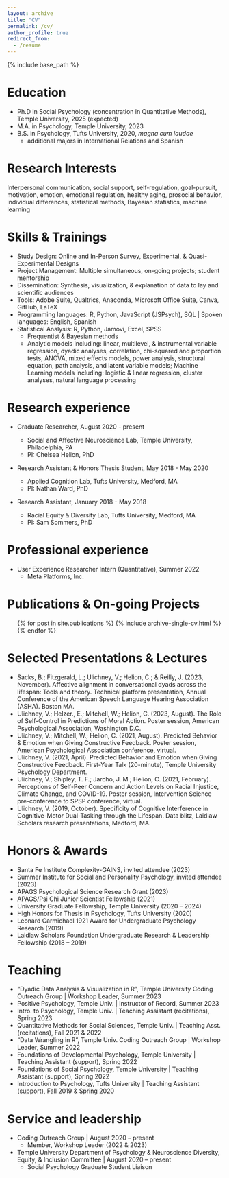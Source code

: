 ```yaml
---
layout: archive
title: "CV"
permalink: /cv/
author_profile: true
redirect_from:
  - /resume
---
```


{% include base_path %}

Education
======
* Ph.D in Social Psychology (concentration in Quantitative Methods), Temple University, 2025 (expected)
* M.A. in Psychology, Temple University, 2023
* B.S. in Psychology, Tufts University, 2020, *magna cum laudae*
  * additional majors in International Relations and Spanish

Research Interests
======
Interpersonal communication, social support, self-regulation, goal-pursuit, motivation, emotion, emotional regulation, healthy aging, prosocial behavior, individual differences, statistical methods, Bayesian statistics, machine learning

Skills & Trainings
======
* Study Design: Online and In-Person Survey, Experimental, & Quasi-Experimental Designs
* Project Management: Multiple simultaneous, on-going projects; student mentorship
* Dissemination: Synthesis, visualization, & explanation of data to lay and scientific audiences
* Tools: Adobe Suite, Qualtrics, Anaconda, Microsoft Office Suite, Canva, GitHub, LaTeX
* Programming languages: R, Python, JavaScript (JSPsych), SQL | Spoken languages: English, Spanish
* Statistical Analysis: R, Python, Jamovi, Excel, SPSS
  * Frequentist & Bayesian methods
  * Analytic models including: linear, multilevel, & instrumental variable regression, dyadic analyses, correlation, chi-squared and proportion tests, ANOVA, mixed effects models, power analysis, structural equation, path analysis, and latent variable models; Machine Learning models including: logistic & linear regression, cluster analyses, natural language processing

Research experience
======
* Graduate Researcher, August 2020 - present
  * Social and Affective Neuroscience Lab, Temple University, Philadelphia, PA
  * PI: Chelsea Helion, PhD

* Research Assistant & Honors Thesis Student, May 2018 - May 2020
  * Applied Cognition Lab, Tufts University, Medford, MA
  * PI: Nathan Ward, PhD
 
* Research Assistant, January 2018 - May 2018
  * Racial Equity & Diversity Lab, Tufts University, Medford, MA
  * PI: Sam Sommers, PhD

Professional experience
======
* User Experience Researcher Intern (Quantitative), Summer 2022
  * Meta Platforms, Inc.
    
Publications & On-going Projects
======
  <ul>{% for post in site.publications %}
    {% include archive-single-cv.html %}
  {% endfor %}</ul>

Selected Presentations & Lectures
======
* Sacks, B.; Fitzgerald, L.; Ulichney, V.; Helion, C.; & Reilly, J. (2023, November). Affective alignment in conversational dyads across the lifespan: Tools and theory. Technical platform presentation, Annual Conference of the American Speech Language Hearing Association (ASHA). Boston MA.
* Ulichney, V.; Helzer., E.; Mitchell, W.; Helion, C. (2023, August). The Role of Self-Control in Predictions of Moral Action. Poster session, American Psychological Association, Washington D.C.
* Ulichney, V.; Mitchell, W.; Helion, C. (2021, August). Predicted Behavior & Emotion when Giving Constructive Feedback. Poster session, American Psychological Association conference, virtual.
* Ulichney, V. (2021, April). Predicted Behavior and Emotion when Giving Constructive Feedback. First-Year Talk (20-minute), Temple University Psychology Department.
* Ulichney, V.; Shipley, T. F.; Jarcho, J. M.; Helion, C. (2021, February). Perceptions of Self-Peer Concern and Action Levels on Racial Injustice, Climate Change, and COVID-19. Poster session, Intervention Science pre-conference to SPSP conference, virtual.
* Ulichney, V. (2019, October). Specificity of Cognitive Interference in Cognitive-Motor Dual-Tasking through the Lifespan. Data blitz, Laidlaw Scholars research presentations, Medford, MA.

Honors & Awards
======
* Santa Fe Institute Complexity-GAINS, invited attendee (2023)
* Summer Institute for Social and Personality Psychology, invited attendee (2023)
* APAGS Psychological Science Research Grant (2023)
* APAGS/Psi Chi Junior Scientist Fellowship	(2021)
* University Graduate Fellowship, Temple University	(2020 – 2024)
* High Honors for Thesis in Psychology, Tufts University (2020)
* Leonard Carmichael 1921 Award for Undergraduate Psychology Research (2019)
* Laidlaw Scholars Foundation Undergraduate Research & Leadership Fellowship (2018 – 2019)

Teaching
======
* “Dyadic Data Analysis & Visualization in R”, Temple University Coding Outreach Group | Workshop Leader, Summer 2023
* Positive Psychology, Temple Univ. | Instructor of Record, Summer 2023
* Intro. to Psychology, Temple Univ. | Teaching Assistant (recitations), Spring 2023
* Quantitative Methods for Social Sciences, Temple Univ. | Teaching Asst.(recitations), Fall 2021 & 2022
* “Data Wrangling in R”, Temple Univ. Coding Outreach Group | Workshop Leader, Summer 2022
* Foundations of Developmental Psychology, Temple University | Teaching Assistant (support), Spring 2022
* Foundations of Social Psychology, Temple University | Teaching Assistant (support), Spring 2022
* Introduction to Psychology, Tufts University | Teaching Assistant (support), Fall 2019 & Spring 2020
  
Service and leadership
======
* Coding Outreach Group | August 2020 – present
  * Member, Workshop Leader (2022 & 2023)
* Temple University Department of Psychology & Neuroscience Diversity, Equity, & Inclusion Committee | August 2020 – present
  * Social Psychology Graduate Student Liaison

